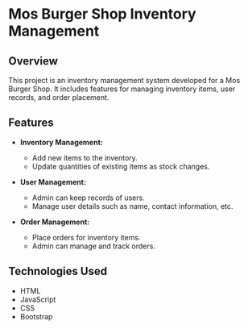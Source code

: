 # Mos Burger Shop Inventory Management

## Overview

This project is an inventory management system developed for a Mos Burger Shop. It includes features for managing inventory items, user records, and order placement.

## Features

- **Inventory Management:**
  - Add new items to the inventory.
  - Update quantities of existing items as stock changes.

- **User Management:**
  - Admin can keep records of users.
  - Manage user details such as name, contact information, etc.

- **Order Management:**
  - Place orders for inventory items.
  - Admin can manage and track orders.

## Technologies Used

- HTML
- JavaScript
- CSS
- Bootstrap
